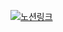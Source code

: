 <a href="https://lively-ox-36c.notion.site/2b2a31a0be1a407183644420facdd631?pvs=4" target="_blank"><img src="https://img.shields.io/badge/000000?style=for-the-badge&logo=Notion&logoColor=ffffff"/>노션링크</a>
<!--
**wngus457/wngus457** is a ✨ _special_ ✨ repository because its `README.md` (this file) appears on your GitHub profile.

Here are some ideas to get you started:

- 🔭 I’m currently working on ...
- 🌱 I’m currently learning ...
- 👯 I’m looking to collaborate on ...
- 🤔 I’m looking for help with ...
- 💬 Ask me about ...
- 📫 How to reach me: ...
- 😄 Pronouns: ...
- ⚡ Fun fact: ...
-->
